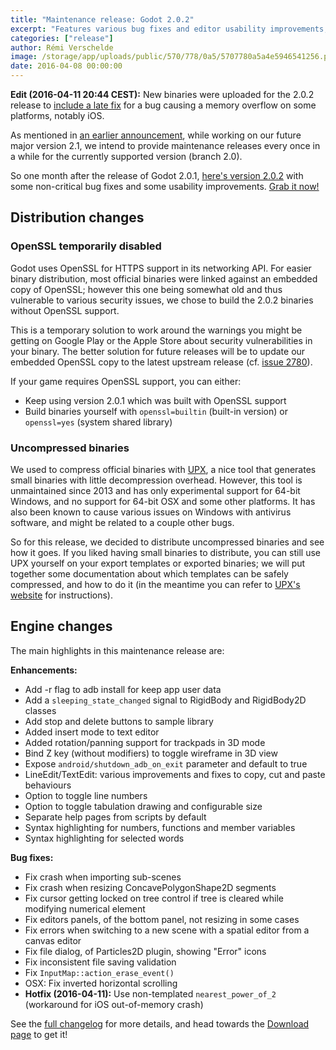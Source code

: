```yaml
---
title: "Maintenance release: Godot 2.0.2"
excerpt: "Features various bug fixes and editor usability improvements, notably in the script editor. This time, the official binaries are also built without OpenSSL and not compressed with UPX."
categories: ["release"]
author: Rémi Verschelde
image: /storage/app/uploads/public/570/778/0a5/5707780a5a4e5946541256.png
date: 2016-04-08 00:00:00
---
```


**Edit (2016-04-11 20:44 CEST):** New binaries were uploaded for the 2.0.2 release to [include a late fix](https://github.com/godotengine/godot/commit/e8a0b2462b11528838ad5890f2146a84a9e70f93) for a bug causing a memory overflow on some platforms, notably iOS.

As mentioned in [an earlier announcement](article/updates-on-the-release-cycle-and-godot-2-0-1), while working on our future major version 2.1, we intend to provide maintenance releases every once in a while for the currently supported version (branch 2.0).

So one month after the release of Godot 2.0.1, [here's version 2.0.2](/download) with some non-critical bug fixes and some usability improvements. [Grab it now!](/download)

## Distribution changes

### OpenSSL temporarily disabled

Godot uses OpenSSL for HTTPS support in its networking API. For easier binary distribution, most official binaries were linked against an embedded copy of OpenSSL; however this one being somewhat old and thus vulnerable to various security issues, we chose to build the 2.0.2 binaries without OpenSSL support.

This is a temporary solution to work around the warnings you might be getting on Google Play or the Apple Store about security vulnerabilities in your binary. The better solution for future releases will be to update our embedded OpenSSL copy to the latest upstream release (cf. [issue 2780](https://github.com/godotengine/godot/issues/2780)).

If your game requires OpenSSL support, you can either:

- Keep using version 2.0.1 which was built with OpenSSL support
- Build binaries yourself with `openssl=builtin` (built-in version) or `openssl=yes` (system shared library)

### Uncompressed binaries

We used to compress official binaries with [UPX](http://upx.sourceforge.net), a nice tool that generates small binaries with little decompression overhead. However, this tool is unmaintained since 2013 and has only experimental support for 64-bit Windows, and no support for 64-bit OSX and some other platforms. It has also been known to cause various issues on Windows with antivirus software, and might be related to a couple other bugs.

So for this release, we decided to distribute uncompressed binaries and see how it goes. If you liked having small binaries to distribute, you can still use UPX yourself on your export templates or exported binaries; we will put together some documentation about which templates can be safely compressed, and how to do it (in the meantime you can refer to [UPX's website](http://upx.sourceforge.net) for instructions).

## Engine changes

The main highlights in this maintenance release are:

**Enhancements:**

- Add -r flag to adb install for keep app user data
- Add a `sleeping_state_changed` signal to RigidBody and RigidBody2D classes
- Add stop and delete buttons to sample library
- Added insert mode to text editor
- Added rotation/panning support for trackpads in 3D mode
- Bind Z key (without modifiers) to toggle wireframe in 3D view
- Expose `android/shutdown_adb_on_exit` parameter and default to true
- LineEdit/TextEdit: various improvements and fixes to copy, cut and paste behaviours
- Option to toggle line numbers
- Option to toggle tabulation drawing and configurable size
- Separate help pages from scripts by default
- Syntax highlighting for numbers, functions and member variables
- Syntax highlighting for selected words

**Bug fixes:**

- Fix crash when importing sub-scenes
- Fix crash when resizing ConcavePolygonShape2D segments
- Fix cursor getting locked on tree control if tree is cleared while modifying numerical element
- Fix editors panels, of the bottom panel, not resizing in some cases
- Fix errors when switching to a new scene with a spatial editor from a canvas editor
- Fix file dialog, of Particles2D plugin, showing "Error" icons
- Fix inconsistent file saving validation
- Fix `InputMap::action_erase_event()`
- OSX: Fix inverted horizontal scrolling
- **Hotfix (2016-04-11):** Use non-templated `nearest_power_of_2` (workaround for iOS out-of-memory crash)

See the [full changelog](http://downloads.tuxfamily.org/godotengine/2.0.2/Godot_v2.0.2_stable_changelog.txt) for more details, and head towards the [Download page](/download) to get it!